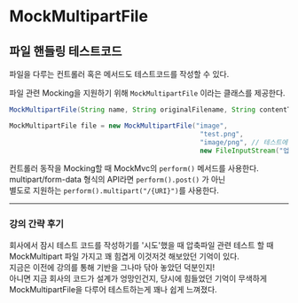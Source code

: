# MockMultipartFile

## 파일 핸들링 테스트코드

파일을 다루는 컨트롤러 혹은 메서드도 테스트코드를 작성할 수 있다.

파일 관련 Mocking을 지원하기 위해 `MockMultipartFile` 이라는 클래스를 제공한다.

```java
MockMultipartFile(String name, String originalFilename, String contentType, InputStream contentStream)

MockMultipartFile file = new MockMultipartFile("image",
                                                "test.png",
                                                "image/png", // 테스트에 사용하는 파일의 타입 지정
                                                new FileInputStream("업로드 할 실제 파일 path 입력"));
```

컨트롤러 동작을 Mocking할 때 MockMvc의 `perform()` 메서드를 사용한다.  
multipart/form-data 형식의 API라면 `perform().post()` 가 아닌  
별도로 지원하는 `perform().multipart("/{URI}")`를 사용한다.

---

### 강의 간략 후기

회사에서 잠시 테스트 코드를 작성하기를 '시도'했을 때 압축파일 관련 테스트 할 때  
MockMultipart 파일 가지고 꽤 힘겹게 이것저것 해보았던 기억이 있다.  
지금은 이전에 강의를 통해 기반을 그나마 닦아 놓았던 덕분인지!  
아니면 지금 회사의 코드가 설계가 엉망인건지, 당시에 힘들었던 기억이 무색하게  
MockMultipartFile을 다루어 테스트하는게 꽤나 쉽게 느껴졌다.
